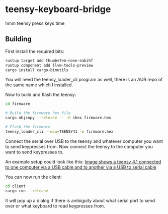 # teensy-keyboard-bridge
hmm teensy press keys time

## Building

First install the required bits:
```sh
rustup target add thumbv7em-none-eabihf
rustup component add llvm-tools-preview
cargo install cargo-binutils
```

You will need the teensy_loader_cli program as well, there is an AUR repo of the same name which I installed.

Now to build and flash the teensy:
```sh
cd firmware

# Build the firmware hex file
cargo objcopy --release -- -O ihex firmware.hex 

# Flash the firmware
teensy_loader_cli --mcu=TEENSY41 -w firmware.hex
```

Connect the serial over USB to the teensy and whatever computer you want to send keypresses from.
Now connect the teensy to the computer you want to send keypresses to.

An example setup could look like this:
[Image shows a teensy 4.1 connected to one computer via a USB cable and to another via a USB to serial cable](example.jpg)

You can now run the client:
```sh
cd client
cargo run --release
```

It will pop up a dialog if there is ambiguity about what serial port to send over or what keyboard to read keypresses from.
